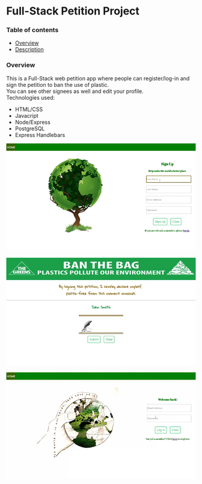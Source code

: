# Full-Stack Petition Project

### Table of contents

*   [Overview](#overview)
*   [Description](#description)

### Overview

This is a Full-Stack web petition app where people can register/log-in and sign the petition to ban the use of plastic.<br/>
You can see other signees as well and edit your profile. <br/>
Technologies used:
*   HTML/CSS
*   Javacript
*   Node/Express
*   PostgreSQL
*   Express Handlebars

<p align="center">
<img src="gifs/petition1.gif"/>
<br/>
<br/>
<img src="gifs/petition2.gif"/>
<br/>
<br/>
<img src="gifs/petition3.gif"/>
</p>

